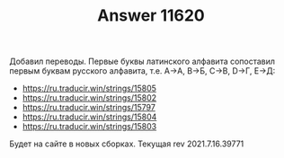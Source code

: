 ﻿---
title: "Answer 11620"
se.owner.user_id: 176217
se.owner.display_name: "αλεχολυτ"
se.owner.link: "https://ru.meta.stackoverflow.com/users/176217/%ce%b1%ce%bb%ce%b5%cf%87%ce%bf%ce%bb%cf%85%cf%84"
se.answer_id: 11620
se.question_id: 11619
se.post_type: answer
se.is_accepted: True
---
<p>Добавил переводы. Первые буквы латинского алфавита сопоставил первым буквам
русского алфавита, т.е. A→А, B→Б, C→В, D→Г, E→Д:</p>
<ul>
<li><a href="https://ru.traducir.win/strings/15805" rel="nofollow noreferrer">https://ru.traducir.win/strings/15805</a></li>
<li><a href="https://ru.traducir.win/strings/15802" rel="nofollow noreferrer">https://ru.traducir.win/strings/15802</a></li>
<li><a href="https://ru.traducir.win/strings/15797" rel="nofollow noreferrer">https://ru.traducir.win/strings/15797</a></li>
<li><a href="https://ru.traducir.win/strings/15804" rel="nofollow noreferrer">https://ru.traducir.win/strings/15804</a></li>
<li><a href="https://ru.traducir.win/strings/15803" rel="nofollow noreferrer">https://ru.traducir.win/strings/15803</a></li>
</ul>
<p>Будет на сайте в новых сборках. Текущая rev 2021.7.16.39771</p>
